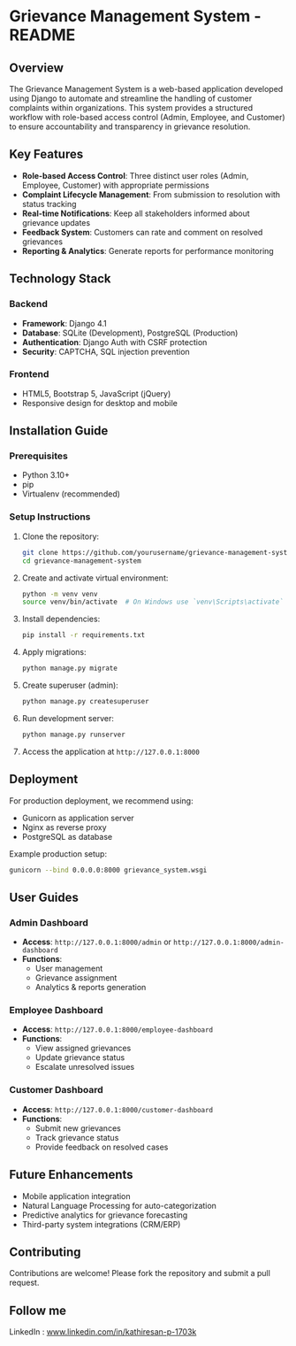 
# Grievance Management System - README

## Overview
The Grievance Management System is a web-based application developed using Django to automate and streamline the handling of customer complaints within organizations. This system provides a structured workflow with role-based access control (Admin, Employee, and Customer) to ensure accountability and transparency in grievance resolution.

## Key Features
- **Role-based Access Control**: Three distinct user roles (Admin, Employee, Customer) with appropriate permissions
- **Complaint Lifecycle Management**: From submission to resolution with status tracking
- **Real-time Notifications**: Keep all stakeholders informed about grievance updates
- **Feedback System**: Customers can rate and comment on resolved grievances
- **Reporting & Analytics**: Generate reports for performance monitoring

## Technology Stack
### Backend
- **Framework**: Django 4.1
- **Database**: SQLite (Development), PostgreSQL (Production)
- **Authentication**: Django Auth with CSRF protection
- **Security**: CAPTCHA, SQL injection prevention

### Frontend
- HTML5, Bootstrap 5, JavaScript (jQuery)
- Responsive design for desktop and mobile

## Installation Guide

### Prerequisites
- Python 3.10+
- pip
- Virtualenv (recommended)

### Setup Instructions
1. Clone the repository:
   ```bash
   git clone https://github.com/yourusername/grievance-management-system.git
   cd grievance-management-system
   ```

2. Create and activate virtual environment:
   ```bash
   python -m venv venv
   source venv/bin/activate  # On Windows use `venv\Scripts\activate`
   ```

3. Install dependencies:
   ```bash
   pip install -r requirements.txt
   ```

4. Apply migrations:
   ```bash
   python manage.py migrate
   ```

5. Create superuser (admin):
   ```bash
   python manage.py createsuperuser
   ```

6. Run development server:
   ```bash
   python manage.py runserver
   ```

7. Access the application at `http://127.0.0.1:8000`

## Deployment
For production deployment, we recommend using:
- Gunicorn as application server
- Nginx as reverse proxy
- PostgreSQL as database

Example production setup:
```bash
gunicorn --bind 0.0.0.0:8000 grievance_system.wsgi
```

## User Guides

### Admin Dashboard
- **Access**: `http://127.0.0.1:8000/admin` or `http://127.0.0.1:8000/admin-dashboard`
- **Functions**:
  - User management
  - Grievance assignment
  - Analytics & reports generation

### Employee Dashboard
- **Access**: `http://127.0.0.1:8000/employee-dashboard`
- **Functions**:
  - View assigned grievances
  - Update grievance status
  - Escalate unresolved issues

### Customer Dashboard
- **Access**: `http://127.0.0.1:8000/customer-dashboard`
- **Functions**:
  - Submit new grievances
  - Track grievance status
  - Provide feedback on resolved cases

## Future Enhancements
- Mobile application integration
- Natural Language Processing for auto-categorization
- Predictive analytics for grievance forecasting
- Third-party system integrations (CRM/ERP)

## Contributing
Contributions are welcome! Please fork the repository and submit a pull request.

## Follow me
LinkedIn : www.linkedin.com/in/kathiresan-p-1703k
